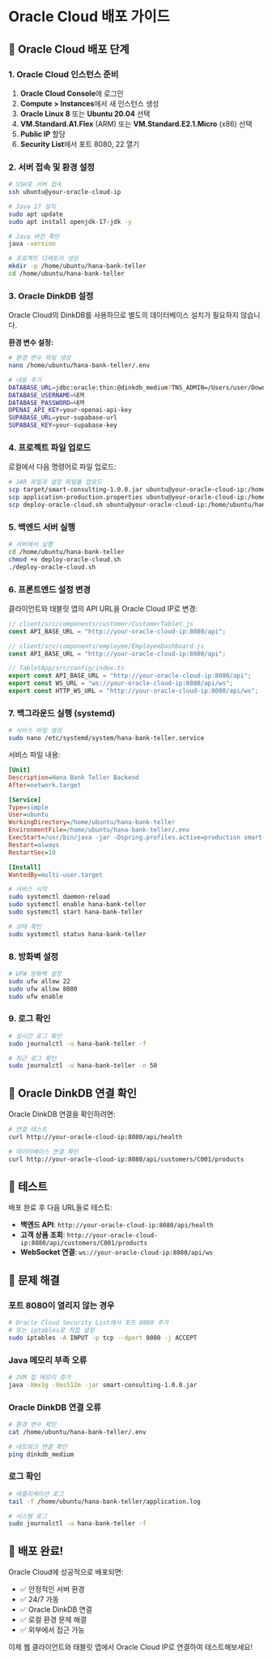 # Oracle Cloud 배포 가이드

## 🚀 Oracle Cloud 배포 단계

### 1. Oracle Cloud 인스턴스 준비

1. **Oracle Cloud Console**에 로그인
2. **Compute > Instances**에서 새 인스턴스 생성
3. **Oracle Linux 8** 또는 **Ubuntu 20.04** 선택
4. **VM.Standard.A1.Flex** (ARM) 또는 **VM.Standard.E2.1.Micro** (x86) 선택
5. **Public IP** 할당
6. **Security List**에서 포트 8080, 22 열기

### 2. 서버 접속 및 환경 설정

```bash
# SSH로 서버 접속
ssh ubuntu@your-oracle-cloud-ip

# Java 17 설치
sudo apt update
sudo apt install openjdk-17-jdk -y

# Java 버전 확인
java -version

# 프로젝트 디렉토리 생성
mkdir -p /home/ubuntu/hana-bank-teller
cd /home/ubuntu/hana-bank-teller
```

### 3. Oracle DinkDB 설정

Oracle Cloud의 DinkDB를 사용하므로 별도의 데이터베이스 설치가 필요하지 않습니다.

**환경 변수 설정:**

```bash
# 환경 변수 파일 생성
nano /home/ubuntu/hana-bank-teller/.env

# 내용 추가
DATABASE_URL=jdbc:oracle:thin:@dinkdb_medium?TNS_ADMIN=/Users/user/Downloads/Wallet_DinkDB
DATABASE_USERNAME=내꺼
DATABASE_PASSWORD=내꺼
OPENAI_API_KEY=your-openai-api-key
SUPABASE_URL=your-supabase-url
SUPABASE_KEY=your-supabase-key
```

### 4. 프로젝트 파일 업로드

로컬에서 다음 명령어로 파일 업로드:

```bash
# JAR 파일과 설정 파일들 업로드
scp target/smart-consulting-1.0.0.jar ubuntu@your-oracle-cloud-ip:/home/ubuntu/hana-bank-teller/
scp application-production.properties ubuntu@your-oracle-cloud-ip:/home/ubuntu/hana-bank-teller/
scp deploy-oracle-cloud.sh ubuntu@your-oracle-cloud-ip:/home/ubuntu/hana-bank-teller/
```

### 5. 백엔드 서버 실행

```bash
# 서버에서 실행
cd /home/ubuntu/hana-bank-teller
chmod +x deploy-oracle-cloud.sh
./deploy-oracle-cloud.sh
```

### 6. 프론트엔드 설정 변경

클라이언트와 태블릿 앱의 API URL을 Oracle Cloud IP로 변경:

```javascript
// client/src/components/customer/CustomerTablet.js
const API_BASE_URL = "http://your-oracle-cloud-ip:8080/api";

// client/src/components/employee/EmployeeDashboard.js
const API_BASE_URL = "http://your-oracle-cloud-ip:8080/api";

// TabletApp/src/config/index.ts
export const API_BASE_URL = "http://your-oracle-cloud-ip:8080/api";
export const WS_URL = "ws://your-oracle-cloud-ip:8080/api/ws";
export const HTTP_WS_URL = "http://your-oracle-cloud-ip:8080/api/ws";
```

### 7. 백그라운드 실행 (systemd)

```bash
# 서비스 파일 생성
sudo nano /etc/systemd/system/hana-bank-teller.service
```

서비스 파일 내용:

```ini
[Unit]
Description=Hana Bank Teller Backend
After=network.target

[Service]
Type=simple
User=ubuntu
WorkingDirectory=/home/ubuntu/hana-bank-teller
EnvironmentFile=/home/ubuntu/hana-bank-teller/.env
ExecStart=/usr/bin/java -jar -Dspring.profiles.active=production smart-consulting-1.0.0.jar
Restart=always
RestartSec=10

[Install]
WantedBy=multi-user.target
```

```bash
# 서비스 시작
sudo systemctl daemon-reload
sudo systemctl enable hana-bank-teller
sudo systemctl start hana-bank-teller

# 상태 확인
sudo systemctl status hana-bank-teller
```

### 8. 방화벽 설정

```bash
# UFW 방화벽 설정
sudo ufw allow 22
sudo ufw allow 8080
sudo ufw enable
```

### 9. 로그 확인

```bash
# 실시간 로그 확인
sudo journalctl -u hana-bank-teller -f

# 최근 로그 확인
sudo journalctl -u hana-bank-teller -n 50
```

## 🔧 Oracle DinkDB 연결 확인

Oracle DinkDB 연결을 확인하려면:

```bash
# 연결 테스트
curl http://your-oracle-cloud-ip:8080/api/health

# 데이터베이스 연결 확인
curl http://your-oracle-cloud-ip:8080/api/customers/C001/products
```

## 📱 테스트

배포 완료 후 다음 URL들로 테스트:

- **백엔드 API**: `http://your-oracle-cloud-ip:8080/api/health`
- **고객 상품 조회**: `http://your-oracle-cloud-ip:8080/api/customers/C001/products`
- **WebSocket 연결**: `ws://your-oracle-cloud-ip:8080/api/ws`

## 🚨 문제 해결

### 포트 8080이 열리지 않는 경우

```bash
# Oracle Cloud Security List에서 포트 8080 추가
# 또는 iptables로 직접 설정
sudo iptables -A INPUT -p tcp --dport 8080 -j ACCEPT
```

### Java 메모리 부족 오류

```bash
# JVM 힙 메모리 증가
java -Xmx1g -Xms512m -jar smart-consulting-1.0.0.jar
```

### Oracle DinkDB 연결 오류

```bash
# 환경 변수 확인
cat /home/ubuntu/hana-bank-teller/.env

# 네트워크 연결 확인
ping dinkdb_medium
```

### 로그 확인

```bash
# 애플리케이션 로그
tail -f /home/ubuntu/hana-bank-teller/application.log

# 시스템 로그
sudo journalctl -u hana-bank-teller -f
```

## 🎉 배포 완료!

Oracle Cloud에 성공적으로 배포되면:

- ✅ 안정적인 서버 환경
- ✅ 24/7 가동
- ✅ Oracle DinkDB 연결
- ✅ 로컬 환경 문제 해결
- ✅ 외부에서 접근 가능

이제 웹 클라이언트와 태블릿 앱에서 Oracle Cloud IP로 연결하여 테스트해보세요!
